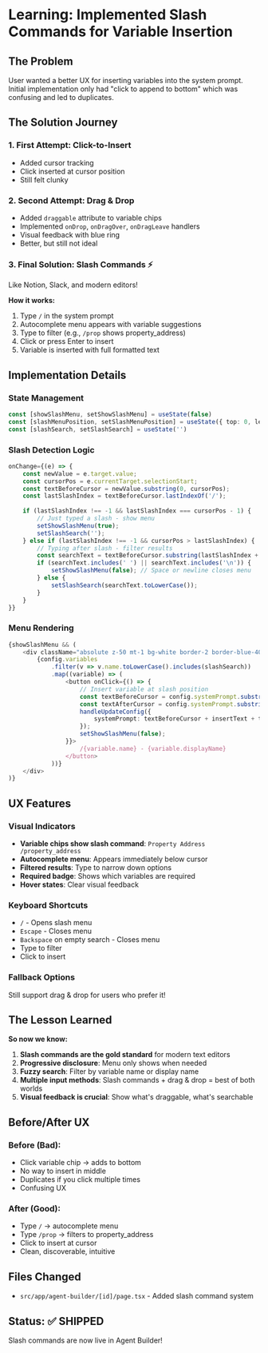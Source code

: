 # Learning: Implemented Slash Commands for Variable Insertion

## The Problem
User wanted a better UX for inserting variables into the system prompt. Initial implementation only had "click to append to bottom" which was confusing and led to duplicates.

## The Solution Journey

### 1. First Attempt: Click-to-Insert
- Added cursor tracking
- Click inserted at cursor position
- Still felt clunky

### 2. Second Attempt: Drag & Drop
- Added `draggable` attribute to variable chips
- Implemented `onDrop`, `onDragOver`, `onDragLeave` handlers
- Visual feedback with blue ring
- Better, but still not ideal

### 3. Final Solution: Slash Commands ⚡
Like Notion, Slack, and modern editors!

**How it works:**
1. Type `/` in the system prompt
2. Autocomplete menu appears with variable suggestions
3. Type to filter (e.g., `/prop` shows property_address)
4. Click or press Enter to insert
5. Variable is inserted with full formatted text

## Implementation Details

### State Management
```typescript
const [showSlashMenu, setShowSlashMenu] = useState(false)
const [slashMenuPosition, setSlashMenuPosition] = useState({ top: 0, left: 0 })
const [slashSearch, setSlashSearch] = useState('')
```

### Slash Detection Logic
```typescript
onChange={(e) => {
    const newValue = e.target.value;
    const cursorPos = e.currentTarget.selectionStart;
    const textBeforeCursor = newValue.substring(0, cursorPos);
    const lastSlashIndex = textBeforeCursor.lastIndexOf('/');
    
    if (lastSlashIndex !== -1 && lastSlashIndex === cursorPos - 1) {
        // Just typed a slash - show menu
        setShowSlashMenu(true);
        setSlashSearch('');
    } else if (lastSlashIndex !== -1 && cursorPos > lastSlashIndex) {
        // Typing after slash - filter results
        const searchText = textBeforeCursor.substring(lastSlashIndex + 1);
        if (searchText.includes(' ') || searchText.includes('\n')) {
            setShowSlashMenu(false); // Space or newline closes menu
        } else {
            setSlashSearch(searchText.toLowerCase());
        }
    }
}}
```

### Menu Rendering
```typescript
{showSlashMenu && (
    <div className="absolute z-50 mt-1 bg-white border-2 border-blue-400 rounded-lg shadow-xl">
        {config.variables
            .filter(v => v.name.toLowerCase().includes(slashSearch))
            .map((variable) => (
                <button onClick={() => {
                    // Insert variable at slash position
                    const textBeforeCursor = config.systemPrompt.substring(0, lastSlashIndex);
                    const textAfterCursor = config.systemPrompt.substring(lastSlashIndex + searchLength + 1);
                    handleUpdateConfig({ 
                        systemPrompt: textBeforeCursor + insertText + textAfterCursor 
                    });
                    setShowSlashMenu(false);
                }}>
                    /{variable.name} - {variable.displayName}
                </button>
            ))}
    </div>
)}
```

## UX Features

### Visual Indicators
- **Variable chips show slash command**: `Property Address /property_address`
- **Autocomplete menu**: Appears immediately below cursor
- **Filtered results**: Type to narrow down options
- **Required badge**: Shows which variables are required
- **Hover states**: Clear visual feedback

### Keyboard Shortcuts
- `/` - Opens slash menu
- `Escape` - Closes menu
- `Backspace` on empty search - Closes menu
- Type to filter
- Click to insert

### Fallback Options
Still support drag & drop for users who prefer it!

## The Lesson Learned

**So now we know:**
1. **Slash commands are the gold standard** for modern text editors
2. **Progressive disclosure**: Menu only shows when needed
3. **Fuzzy search**: Filter by variable name or display name
4. **Multiple input methods**: Slash commands + drag & drop = best of both worlds
5. **Visual feedback is crucial**: Show what's draggable, what's searchable

## Before/After UX

### Before (Bad):
- Click variable chip → adds to bottom
- No way to insert in middle
- Duplicates if you click multiple times
- Confusing UX

### After (Good):
- Type `/` → autocomplete menu
- Type `/prop` → filters to property_address
- Click to insert at cursor
- Clean, discoverable, intuitive

## Files Changed
- `src/app/agent-builder/[id]/page.tsx` - Added slash command system

## Status: ✅ SHIPPED
Slash commands are now live in Agent Builder!

